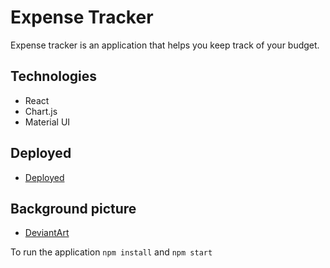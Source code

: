 # Expense Tracker

Expense tracker is an application that helps you keep track of your budget. 

## Technologies

* React
* Chart.js
* Material UI 

## Deployed 

* [Deployed](https://awesome-lamarr-fd6073.netlify.app/)

## Background picture

* [DeviantArt](https://www.deviantart.com/aenami/art/7-p-m-650032519)

To run the application `npm install` and `npm start`